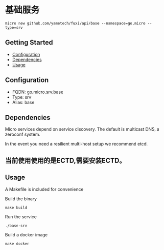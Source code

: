 # 基础服务


```
micro new github.com/yametech/fuxi/api/base --namespace=go.micro --type=srv
```

## Getting Started

- [Configuration](#configuration)
- [Dependencies](#dependencies)
- [Usage](#usage)

## Configuration

- FQDN: go.micro.srv.base
- Type: srv
- Alias: base

## Dependencies

Micro services depend on service discovery. The default is multicast DNS, a zeroconf system.

In the event you need a resilient multi-host setup we recommend etcd.

## 当前使用使用的是ECTD,需要安装ECTD。

## Usage

A Makefile is included for convenience

Build the binary

```
make build
```

Run the service
```
./base-srv
```

Build a docker image
```
make docker
```
